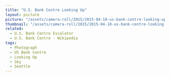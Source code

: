 ```yaml
---
title: "U.S. Bank Centre Looking Up"
layout: picture
picture: "/assets/camera-roll/2015/2015-04-18-us-bank-centre-looking-up/20150418_224755681_iOS.jpg"
thumbnail: "/assets/camera-roll/2015/2015-04-18-us-bank-centre-looking-up/20150418_224755681_iOS-thumbnail.jpg"
related:
  - U.S. Bank Centre Escalator
  - U.S. Bank Centre - Wikipedia
tags:
  - Photograph
  - US Bank Centre
  - Looking Up
  - Sky
  - Seattle
---
```

